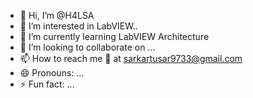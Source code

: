 - 👋 Hi, I’m @H4LSA
- 👀 I’m interested in LabVIEW..
- 🌱 I’m currently learning LabVIEW Architecture 
- 💞️ I’m looking to collaborate on ...
- 📫 How to reach me 📧 at sarkartusar9733@gmail.com
- 😄 Pronouns: ...
- ⚡ Fun fact: ...

<!---
H4LSA/H4LSA is a ✨ special ✨ repository because its `README.md` (this file) appears on your GitHub profile.
You can click the Preview link to take a look at your changes.
--->
